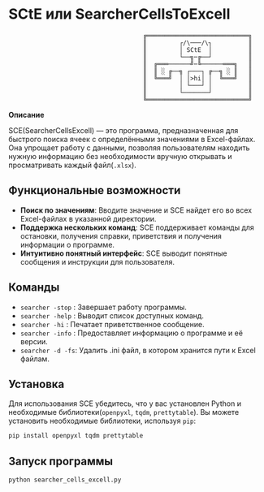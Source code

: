 # SCtE или SearcherCellsToExcell

```
                                     ╔════════════════════════════╗
                                     ║         ┌/\───/\┐          ║
                                     ║         │ SCtE  │          ║
                                     ║         └──╗─╔──┘          ║
                                     ║  ╔═══──────╝─╚──────═══╗   ║
                                     ║  ║ ░ ╔──╗ ┌───┐ ╔──╗ ░ ║   ║
                                     ║  ╚═══╝  │ │>hi│ │  ╚═══╝   ║
                                     ║         │ └───┘ │          ║
                                     ║         └───────┘          ║
                                     ╚════════════════════════════╝
```

**Описание**  

SCE(SearcherCellsExcell) — это программа, предназначенная для быстрого поиска ячеек с определёнными значениями в Excel-файлах. Она упрощает работу с данными, позволяя пользователям находить нужную информацию без необходимости вручную открывать и просматривать каждый файл(`.xlsx`).

## Функциональные возможности
- **Поиск по значениям**: Вводите значение и SCE найдет его во всех Excel-файлах в указанной директории.
- **Поддержка нескольких команд**: SCE поддерживает команды для остановки, получения справки, приветствия и получения информации о программе.
- **Интуитивно понятный интерфейс**: SCE выводит понятные сообщения и инструкции для пользователя.

## Команды
- `searcher -stop` : Завершает работу программы.
- `searcher -help` : Выводит список доступных команд.
- `searcher -hi`   : Печатает приветственное сообщение.
- `searcher -info` : Предоставляет информацию о программе и её версии.
- `searcher -d -fs`: Удалить .ini файл, в котором хранится пути к Excel файлам.

## Установка
Для использования SCE убедитесь, что у вас установлен Python и необходимые библиотеки(`openpyxl`, `tqdm`, `prettytable`). Вы можете установить необходимые библиотеки, используя `pip`:

```bash
pip install openpyxl tqdm prettytable
```

## Запуск программы
```bash
python searcher_cells_excell.py
```